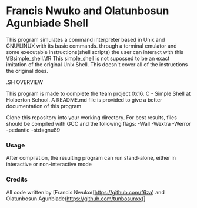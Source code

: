 # Francis Nwuko and Olatunbosun Agunbiade Shell

This program simulates a command interpreter based in Unix and GNU/LINUX with its basic commands.
through a terminal emulator and some executable instructions(shell scripts) the user can interact with this \fBsimple_shell.\fR
This simple_shell is not supossed to be an exact imitation of the original Unix Shell. This doesn't cover all of the instructions the original does.

.SH OVERVIEW

This program is made to complete the team project 0x16. C - Simple Shell at Holberton School. A README.md file is provided to give a better documentation of this program

Clone this repository into your working directory. For best results, files should be compiled with GCC and the following flags: -Wall -Wextra -Werror -pedantic -std=gnu89

### Usage

After compilation, the resulting program can run stand-alone, either in interactive or non-interactive mode
### Credits

All code written by [Francis Nwuko([https://github.com/f6za) and Olatunbosun Agunbiade(https://github.com/tunbosunxx)]
